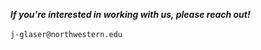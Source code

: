 <!-- ### Openings -->

***If you're interested in working with us, please reach out!*** <br /><br />
<i class="fa fa-envelope-o"></i>  `j-glaser@northwestern.edu`<br>
